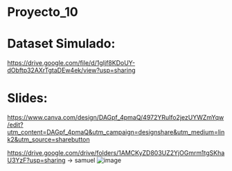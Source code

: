 # Proyecto_10
# Dataset Simulado: 
https://drive.google.com/file/d/1gIjf8KDoUY-dObftp32AXrTgtaDEw4ek/view?usp=sharing

# Slides:

https://www.canva.com/design/DAGpf_4pmaQ/4972YRulfo2jezUYWZmYqw/edit?utm_content=DAGpf_4pmaQ&utm_campaign=designshare&utm_medium=link2&utm_source=sharebutton

https://drive.google.com/drive/folders/1AMCKyZD803UZ2YjOGmrm1tgSKhaU3YzF?usp=sharing -> samuel
![image](https://github.com/user-attachments/assets/336bc28d-5d5f-4965-9438-93e6aac102ed)
